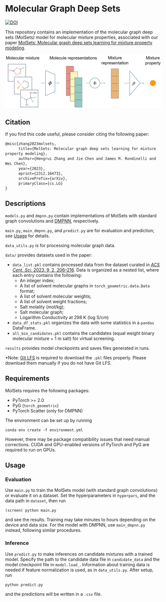 # Molecular Graph Deep Sets

[![DOI](https://zenodo.org/badge/724243554.svg)](https://zenodo.org/doi/10.5281/zenodo.11068425)

This repository contains an implementation of the molecular graph deep sets (MolSets) model for molecular mixture properties, associated with our paper [MolSets: Molecular graph deep sets learning for mixture property modeling](https://arxiv.org/abs/2312.16473).

![Model architecture](MolSets_architecture.webp)

## Citation
If you find this code useful, please consider citing the following paper:
```
@misc{zhang2023molsets,
      title={MolSets: Molecular graph deep sets learning for mixture property modeling}, 
      author={Hengrui Zhang and Jie Chen and James M. Rondinelli and Wei Chen},
      year={2023},
      eprint={2312.16473},
      archivePrefix={arXiv},
      primaryClass={cs.LG}
}
```

## Descriptions
`models.py` and `dmpnn.py` contain implementations of MolSets with standard graph convolutions and [DMPNN](https://github.com/itakigawa/pyg_chemprop), respectively.

`main.py`, `main_dmpnn.py`, and `predict.py` are for evaluation and prediction; see [Usage](#Usage) for details.

`data_utils.py` is for processing molecular graph data.

`data/` provides datasets used in the paper:
- `data_list.pkl` contains processed data from the dataset curated in [*ACS Cent. Sci.* 2023, 9, 2, 206–216](https://doi.org/10.1021/acscentsci.2c01123). Data is organized as a nested list, where each entry contains the following:
  - An integer index;
  - A list of solvent molecular graphs in `torch_geometric.data.Data` format;
  - A list of solvent molecular weights;
  - A list of solvent weight fractions;
  - Salt molality (mol/kg);
  - Salt molecular graph;
  - Logarithm Conductivity at 298 K (log S/cm)
- `data_df_stats.pkl` organizes the data with some statistics in a `pandas` DataFrame.
- `all_bin_candidates.pkl` contains the candidates (equal weight binary molecular mixture + 1 m salt) for virtual screening.

`results` provides model checkpoints and saves files generated in runs.

*Note: [Git LFS](https://git-lfs.com/) is required to download the `.pkl` files properly. Please download them manually if you do not have Git LFS.

## Requirements
MolSets requires the following packages:
- PyTorch >= 2.0
- PyG (`torch_geometric`)
- PyTorch Scatter (only for DMPNN)

The environment can be set up by running
```
conda env create -f environment.yml
```
However, there may be package compatibility issues that need manual corrections. CUDA and GPU-enabled versions of PyTorch and PyG are required to run on GPUs.

## Usage
### Evaluation
Use `main.py` to train the MolSets model (with standard graph convolutions) or evaluate it on a dataset. Set the hyperparameters in `hyperpars`, and the data path in `dataset`, then run
```
(screen) python main.py
```
and see the results. Training may take minutes to hours depending on the device and data size. For the model with DMPNN, use `main_dmpnn.py` instead, following similar procedures.

### Inference
Use `predict.py` to make inferences on candidate mixtures with a trained model. Specify the path to the candidate data file in `candidate_data` and the model checkpoint file in `model.load_`. Information about training data is needed if feature normalization is used, as in `data_utils.py`.
After setup, run
```
python predict.py
```
and the predictions will be written in a `.csv` file.
